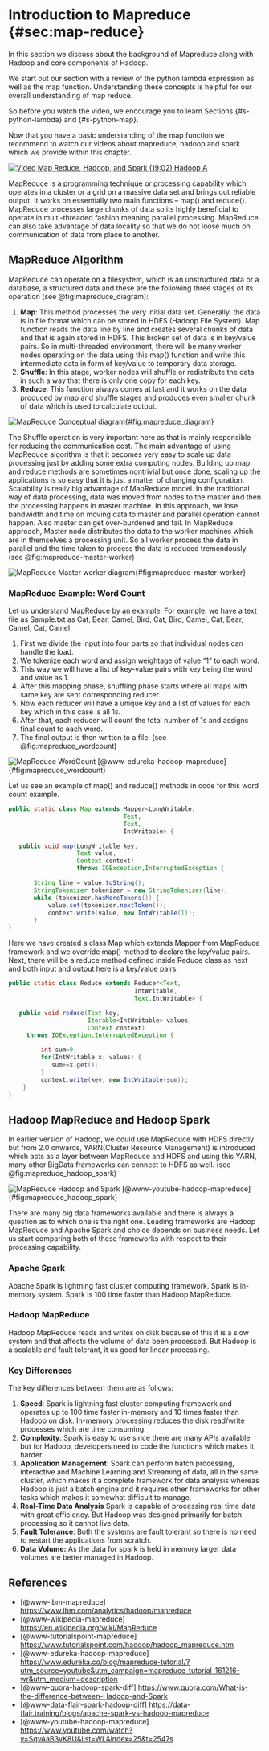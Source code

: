 # Introduction to Mapreduce {#sec:map-reduce}

In this section we discuss about the background of Mapreduce along
with Hadoop and core components of Hadoop.

We start out our section with a review of the python lambda expression
as well as the map function.  Understanding these concepts is helpful
for our overall understanding of map reduce.

So before you watch the video, we encourage you to learn Sections
{#s-python-lambda} and {#s-python-map}.

Now that you have a basic understanding of the map function we
recommend to watch our videos about mapreduce, hadoop and spark which
we provide within this chapter.

[![Video](images/video.png) Map Reduce, Hadoop, and Spark (19:02) Hadoop A](https://youtu.be/HfuP2RJnQ6k)


MapReduce is a programming technique or processing capability which
operates in a cluster or a grid on a massive data set and brings out
reliable output. It works on essentially two main functions – map()
and reduce().  MapReduce processes large chunks of data so its highly
beneficial to operate in multi-threaded fashion meaning parallel
processing. MapReduce can also take advantage of data locality so that
we do not loose much on communication of data from place to another.

## MapReduce Algorithm

MapReduce can operate on a filesystem, which is an unstructured data
or a database, a structured data and these are the following three
stages of its operation (see @fig:mapreduce_diagram):

1. **Map**: This method processes the very initial data set. Generally,
   the data is in file format which can be stored in HDFS (Hadoop File
   System). Map function reads the data line by line and creates
   several chunks of data and that is again stored in HDFS. This
   broken set of data is in key/value pairs. So in multi-threaded
   environment, there will be many worker nodes operating on the data
   using this map() function and write this intermediate data in form
   of key/value to temporary data storage.
2. **Shuffle**: In this stage, worker nodes will shuffle or redistribute
   the data in such a way that there is only one copy for each key.
3. **Reduce**: This function always comes at last and it works on the
   data produced by map and shuffle stages and produces even smaller
   chunk of data which is used to calculate output.

![MapReduce Conceptual diagram](images/mapreduce-diagram.png){#fig:mapreduce_diagram}


The Shuffle operation is very important here as that is mainly
responsible for reducing the communication cost.  The main advantage
of using MapReduce algorithm is that it becomes very easy to scale up
data processing just by adding some extra computing nodes. Building up
map and reduce methods are sometimes nontrivial but once done, scaling
up the applications is so easy that it is just a matter of changing
configuration. Scalability is really big advantage of MapReduce model.
In the traditional way of data processing, data was moved from nodes
to the master and then the processing happens in master machine. In
this approach, we lose bandwidth and time on moving data to master and
parallel operation cannot happen. Also master can get over-burdened
and fail.  In MapReduce approach, Master node distributes the data to
the worker machines which are in themselves a processing unit. So all
worker process the data in parallel and the time taken to process the
data is reduced tremendously. (see @fig:mapreduce-master-worker)

![MapReduce Master worker diagram](images/mapreduce-master-worker.png){#fig:mapreduce-master-worker}

### MapReduce Example: Word Count

Let us understand MapReduce by an example. For example: we have a text
file as Sample.txt as Cat, Bear, Camel, Bird, Cat, Bird, Camel, Cat,
Bear, Camel, Cat, Camel

1. First we divide the input into four parts so that individual nodes
   can handle the load.
2. We tokenize each word and assign weightage of value “1” to each word.
3. This way we will have a list of key-value pairs with key being the
   word and value as 1.
4. After this mapping phase, shuffling phase starts where all maps
   with same key are sent corresponding reducer.
5. Now each reducer will have a unique key and a list of values for
   each key which in this case is all 1s.
6. After that, each reducer will count the total number of 1s and
   assigns final count to each word.
7. The final output is then written to a file. (see
   @fig:mapreduce_wordcount)

![MapReduce WordCount [@www-edureka-hadoop-mapreduce] ](images/mapreduce_wordcount.png){#fig:mapreduce_wordcount}



Let us see an example of map() and reduce() methods in code for this
word count example.

```java
public static class Map extends Mapper<LongWritable,
                                Text,
                                Text,
                                IntWritable> {

   public void map(LongWritable key,
                   Text value,
                   Context context)
                   throws IOException,InterruptedException {

       String line = value.toString();
       StringTokenizer tokenizer = new StringTokenizer(line);
       while (tokenizer.hasMoreTokens()) {
           value.set(tokenizer.nextToken());
           context.write(value, new IntWritable(1));
       }
}           
```

Here we have created a class Map which extends Mapper from MapReduce
framework and we override map() method to declare the key/value pairs.
Next, there will be a reduce method defined inside Reduce class as
next and both input and output here is a key/value pairs:

```java
public static class Reduce extends Reducer<Text,
                                   IntWritable,
                                   Text,IntWritable> {

   public void reduce(Text key,
                      Iterable<IntWritable> values,
                      Context context)
     throws IOException,InterruptedException {

         int sum=0;
         for(IntWritable x: values) {
            sum+=x.get();
         }
         context.write(key, new IntWritable(sum));
    }
}

```

## Hadoop MapReduce and Hadoop Spark

In earlier version of Hadoop, we could use MapReduce with HDFS
directly but from 2.0 onwards, YARN(Cluster Resource Management) is
introduced which acts as a layer between MapReduce and HDFS and using
this YARN, many other BigData frameworks can connect to HDFS as
well. (see @fig:mapreduce_hadoop_spark)

![MapReduce Hadoop and Spark [@www-youtube-hadoop-mapreduce] ](images/mapreduce_hadoop_spark.png){#fig:mapreduce_hadoop_spark}


There are many big data frameworks available and there is always a
question as to which one is the right one. Leading frameworks are
Hadoop MapReduce and Apache Spark and choice depends on business
needs.  Let us start comparing both of these frameworks with respect
to their processing capability.

### Apache Spark

Apache Spark is lightning fast cluster computing framework. Spark is
in-memory system. Spark is 100 time faster than Hadoop MapReduce.

### Hadoop MapReduce

Hadoop MapReduce reads and writes on disk because of this it is a slow
system and that affects the volume of data been processed. But Hadoop
is a scalable and fault tolerant, it us good for linear processing.

### Key Differences

The key differences between them are as follows:

1. **Speed**: Spark is lightning fast cluster computing framework and
   operates up to 100 time faster in-memory and 10 times faster than
   Hadoop on disk. In-memory processing reduces the disk read/write
   processes which are time consuming.
2. **Complexity**: Spark is easy to use since there are many APIs available
   but for Hadoop, developers need to code the functions which makes
   it harder.
3. **Application Management**: Spark can perform batch processing,
   interactive and Machine Learning and Streaming of data, all in the
   same cluster, which makes it a complete framework for data analysis
   whereas Hadoop is just a batch engine and it requires other
   frameworks for other tasks which makes it somewhat difficult to
   manage.
4. **Real-Time Data Analysis** Spark is capable of processing real time
   data with great efficiency. But Hadoop was designed primarily for
   batch processing so it cannot live data.
5. **Fault Tolerance**: Both the systems are fault tolerant so there is no
   need to restart the applications from scratch.
6. **Data Volume:** As the data for spark is held in memory larger
   data volumes are better managed in Hadoop.

## References

* [@www-ibm-mapreduce] https://www.ibm.com/analytics/hadoop/mapreduce
* [@www-wikipedia-mapreduce] https://en.wikipedia.org/wiki/MapReduce
* [@www-tutorialspoint-mapreduce] https://www.tutorialspoint.com/hadoop/hadoop_mapreduce.htm
* [@www-edureka-hadoop-mapreduce] https://www.edureka.co/blog/mapreduce-tutorial/?utm_source=youtube&utm_campaign=mapreduce-tutorial-161216-wr&utm_medium=description
* [@www-quora-hadoop-spark-diff] https://www.quora.com/What-is-the-difference-between-Hadoop-and-Spark
* [@www-data-flair-spark-hadoop-diff] https://data-flair.training/blogs/apache-spark-vs-hadoop-mapreduce
* [@www-youtube-hadoop-mapreduce] https://www.youtube.com/watch?v=SqvAaB3vK8U&list=WL&index=25&t=2547s
